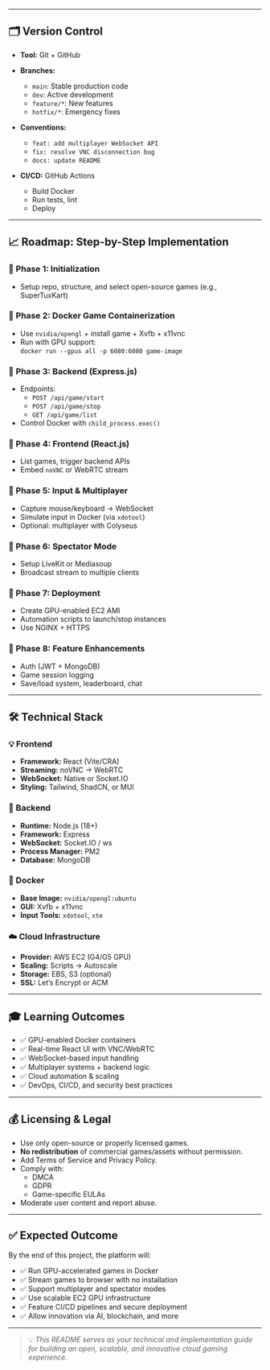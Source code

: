 
---

## 🗂️ Version Control

- **Tool:** Git + GitHub
- **Branches:**
  - `main`: Stable production code
  - `dev`: Active development
  - `feature/*`: New features
  - `hotfix/*`: Emergency fixes

- **Conventions:**
  - `feat: add multiplayer WebSocket API`
  - `fix: resolve VNC disconnection bug`
  - `docs: update README`

- **CI/CD:** GitHub Actions
  - Build Docker
  - Run tests, lint
  - Deploy

---

## 📈 Roadmap: Step-by-Step Implementation

### 🔹 Phase 1: Initialization
- Setup repo, structure, and select open-source games (e.g., SuperTuxKart)

### 🔹 Phase 2: Docker Game Containerization
- Use `nvidia/opengl` + install game + Xvfb + x11vnc
- Run with GPU support:  
  `docker run --gpus all -p 6080:6080 game-image`

### 🔹 Phase 3: Backend (Express.js)
- Endpoints:
  - `POST /api/game/start`
  - `POST /api/game/stop`
  - `GET /api/game/list`
- Control Docker with `child_process.exec()`

### 🔹 Phase 4: Frontend (React.js)
- List games, trigger backend APIs
- Embed `noVNC` or WebRTC stream

### 🔹 Phase 5: Input & Multiplayer
- Capture mouse/keyboard → WebSocket
- Simulate input in Docker (via `xdotool`)
- Optional: multiplayer with Colyseus

### 🔹 Phase 6: Spectator Mode
- Setup LiveKit or Mediasoup
- Broadcast stream to multiple clients

### 🔹 Phase 7: Deployment
- Create GPU-enabled EC2 AMI
- Automation scripts to launch/stop instances
- Use NGINX + HTTPS

### 🔹 Phase 8: Feature Enhancements
- Auth (JWT + MongoDB)
- Game session logging
- Save/load system, leaderboard, chat

---

## 🛠️ Technical Stack

### 💡 Frontend
- **Framework:** React (Vite/CRA)
- **Streaming:** noVNC → WebRTC
- **WebSocket:** Native or Socket.IO
- **Styling:** Tailwind, ShadCN, or MUI

### 🚀 Backend
- **Runtime:** Node.js (18+)
- **Framework:** Express
- **WebSocket:** Socket.IO / ws
- **Process Manager:** PM2
- **Database:** MongoDB

### 🚗 Docker
- **Base Image:** `nvidia/opengl:ubuntu`
- **GUI:** Xvfb + x11vnc
- **Input Tools:** `xdotool`, `xte`

### ☁️ Cloud Infrastructure
- **Provider:** AWS EC2 (G4/G5 GPU)
- **Scaling:** Scripts → Autoscale
- **Storage:** EBS, S3 (optional)
- **SSL:** Let’s Encrypt or ACM

---

## 🎓 Learning Outcomes

- ✅ GPU-enabled Docker containers
- ✅ Real-time React UI with VNC/WebRTC
- ✅ WebSocket-based input handling
- ✅ Multiplayer systems + backend logic
- ✅ Cloud automation & scaling
- ✅ DevOps, CI/CD, and security best practices

---

## 💰 Licensing & Legal

- Use only open-source or properly licensed games.
- **No redistribution** of commercial games/assets without permission.
- Add Terms of Service and Privacy Policy.
- Comply with:
  - DMCA
  - GDPR
  - Game-specific EULAs
- Moderate user content and report abuse.

---

## ✅ Expected Outcome

By the end of this project, the platform will:
- ✅ Run GPU-accelerated games in Docker
- ✅ Stream games to browser with no installation
- ✅ Support multiplayer and spectator modes
- ✅ Use scalable EC2 GPU infrastructure
- ✅ Feature CI/CD pipelines and secure deployment
- ✅ Allow innovation via AI, blockchain, and more

---

> 💡 *This README serves as your technical and implementation guide for building an open, scalable, and innovative cloud gaming experience.*

